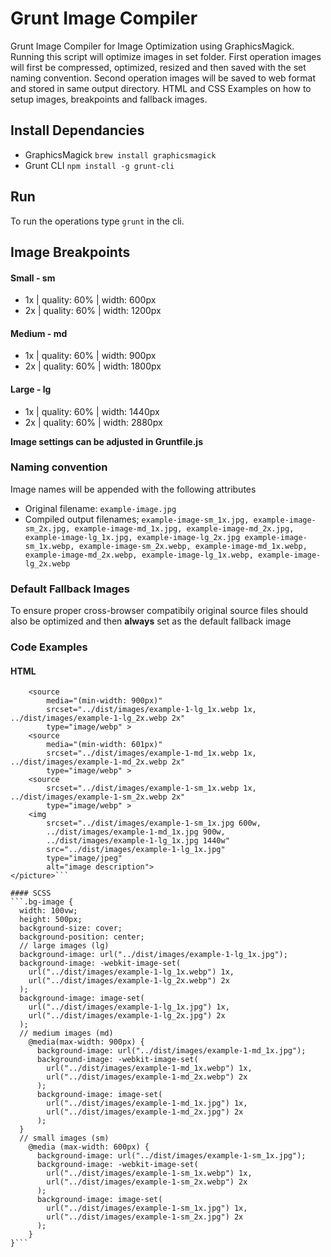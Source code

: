 # Grunt Image Compiler
Grunt Image Compiler for Image Optimization using GraphicsMagick.
Running this script will optimize images in set folder.
First operation images will first be compressed, optimized, resized and then saved with the set naming convention.
Second operation images will be saved to web format and stored in same output directory.
HTML and CSS Examples on how to setup <picture> images, breakpoints and fallback images.

## Install Dependancies
- GraphicsMagick `brew install graphicsmagick`
- Grunt CLI `npm install -g grunt-cli`

## Run
To run the operations type `grunt` in the cli.

## Image Breakpoints
#### Small - sm
- 1x | quality: 60% | width: 600px
- 2x | quality: 60% | width: 1200px

#### Medium - md
- 1x | quality: 60% | width: 900px
- 2x | quality: 60% | width: 1800px

#### Large - lg
- 1x | quality: 60% | width: 1440px
- 2x | quality: 60% | width: 2880px

**Image settings can be adjusted in Gruntfile.js**

### Naming convention
Image names will be appended with the following attributes
- Original filename: `example-image.jpg`
- Compiled output filenames;
`example-image-sm_1x.jpg,
example-image-sm_2x.jpg,
example-image-md_1x.jpg,
example-image-md_2x.jpg,
example-image-lg_1x.jpg,
example-image-lg_2x.jpg
example-image-sm_1x.webp,
example-image-sm_2x.webp,
example-image-md_1x.webp,
example-image-md_2x.webp,
example-image-lg_1x.webp,
example-image-lg_2x.webp`

### Default Fallback Images
To ensure proper cross-browser compatibily original source files should also be optimized and then **always** set as the default fallback image

### Code Examples
#### HTML
```<picture class="responsive-image">
    <source
        media="(min-width: 900px)"
        srcset="../dist/images/example-1-lg_1x.webp 1x, ../dist/images/example-1-lg_2x.webp 2x"
        type="image/webp" >
    <source
        media="(min-width: 601px)"
        srcset="../dist/images/example-1-md_1x.webp 1x, ../dist/images/example-1-md_2x.webp 2x"
        type="image/webp" >
    <source
        srcset="../dist/images/example-1-sm_1x.webp 1x, ../dist/images/example-1-sm_2x.webp 2x"
        type="image/webp" >
    <img 
        srcset="../dist/images/example-1-sm_1x.jpg 600w,
        ../dist/images/example-1-md_1x.jpg 900w,
        ../dist/images/example-1-lg_1x.jpg 1440w" 
        src="../dist/images/example-1-lg_1x.jpg"
        type="image/jpeg"
        alt="image description">
</picture>```

#### SCSS
```.bg-image {
  width: 100vw;
  height: 500px;
  background-size: cover;
  background-position: center;
  // large images (lg)
  background-image: url("../dist/images/example-1-lg_1x.jpg"); 
  background-image: -webkit-image-set(
    url("../dist/images/example-1-lg_1x.webp") 1x,
    url("../dist/images/example-1-lg_2x.webp") 2x
  );
  background-image: image-set(
    url("../dist/images/example-1-lg_1x.jpg") 1x,
    url("../dist/images/example-1-lg_2x.jpg") 2x
  );
  // medium images (md)
    @media(max-width: 900px) {
      background-image: url("../dist/images/example-1-md_1x.jpg");
      background-image: -webkit-image-set(
        url("../dist/images/example-1-md_1x.webp") 1x,
        url("../dist/images/example-1-md_2x.webp") 2x
      );
      background-image: image-set(
        url("../dist/images/example-1-md_1x.jpg") 1x,
        url("../dist/images/example-1-md_2x.jpg") 2x
      );
  }
  // small images (sm)
    @media (max-width: 600px) {
      background-image: url("../dist/images/example-1-sm_1x.jpg");
      background-image: -webkit-image-set(
        url("../dist/images/example-1-sm_1x.webp") 1x,
        url("../dist/images/example-1-sm_2x.webp") 2x
      );
      background-image: image-set(
        url("../dist/images/example-1-sm_1x.jpg") 1x,
        url("../dist/images/example-1-sm_2x.jpg") 2x
      );
    }
}```